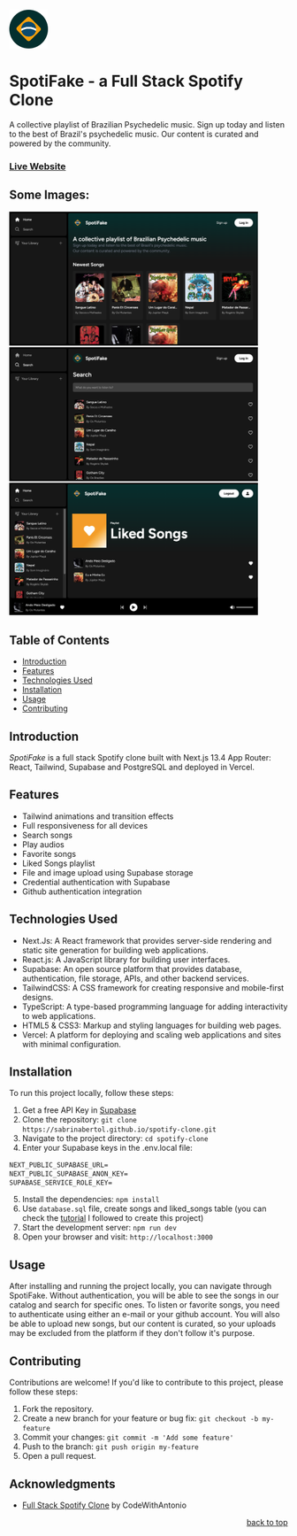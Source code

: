 <a name="readme-top"></a>

<img src="./public/images/logo.png" alt="Logo" width="70" height="70">

# SpotiFake - a Full Stack Spotify Clone
A collective playlist of Brazilian Psychedelic music.
Sign up today and listen to the best of Brazil's psychedelic music. Our content is curated and powered by the community.

### [Live Website](https://sabrinabertol.github.io/spotify-clone/)
## Some Images:
<img width="450px;" src="./public/images/home.png"/>
<img width="450px;" src="./public/images/search.png"/>
<img width="450px;" src="./public/images/likedsongs.png"/>


## Table of Contents
- [Introduction](#introduction)
- [Features](#features)
- [Technologies Used](#technologies-used)
- [Installation](#installation)
- [Usage](#usage)
- [Contributing](#contributing)

## Introduction
*SpotiFake* is a full stack Spotify clone built with Next.js 13.4 App Router: React, Tailwind, Supabase and PostgreSQL and deployed in Vercel. 

## Features
- Tailwind animations and transition effects
- Full responsiveness for all devices
- Search songs
- Play audios
- Favorite songs
- Liked Songs playlist 
- File and image upload using Supabase storage
- Credential authentication with Supabase
- Github authentication integration


## Technologies Used
- Next.Js: A React framework that provides server-side rendering and static site generation for building web applications.
- React.js: A JavaScript library for building user interfaces.
- Supabase: An open source platform that provides database, authentication, file storage, APIs, and other backend services.
- TailwindCSS: A CSS framework for creating responsive and mobile-first designs.
- TypeScript: A type-based programming language for adding interactivity to web applications.
- HTML5 & CSS3: Markup and styling languages for building web pages.
- Vercel: A platform for deploying and scaling web applications and sites with minimal configuration.

## Installation
To run this project locally, follow these steps:

1. Get a free API Key in [Supabase](https://rapidapi.com/)
2. Clone the repository: `git clone https://sabrinabertol.github.io/spotify-clone.git`
3. Navigate to the project directory: `cd spotify-clone`
4. Enter your Supabase keys in the .env.local file: 
```
NEXT_PUBLIC_SUPABASE_URL=
NEXT_PUBLIC_SUPABASE_ANON_KEY=
SUPABASE_SERVICE_ROLE_KEY=
```
5. Install the dependencies: `npm install`
6. Use `database.sql` file, create songs and liked_songs table (you can check the [tutorial](https://www.codewithantonio.com/projects/music-platform) I followed to create this project)
7. Start the development server: `npm run dev`
8. Open your browser and visit: `http://localhost:3000`

## Usage
After installing and running the project locally, you can navigate through SpotiFake. Without authentication, you will be able to see the songs in our catalog and search for specific ones. To listen or favorite songs, you need to authenticate using either an e-mail or your github account. You will also be able to upload new songs, but our content is curated, so your uploads may be excluded from the platform if they don't follow it's purpose. 

## Contributing
Contributions are welcome! If you'd like to contribute to this project, please follow these steps:

1. Fork the repository.
2. Create a new branch for your feature or bug fix: `git checkout -b my-feature`
3. Commit your changes: `git commit -m 'Add some feature'`
4. Push to the branch: `git push origin my-feature`
5. Open a pull request.

## Acknowledgments

* [Full Stack Spotify Clone](https://www.codewithantonio.com/projects/music-platform) by CodeWithAntonio

<p align="right"><a href="#readme-top">back to top</a></p>